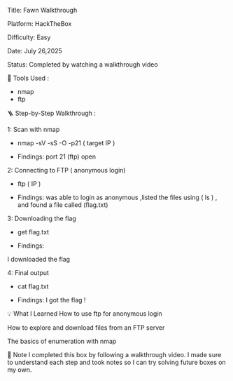 Title: Fawn Walkthrough

Platform: HackTheBox

Difficulty: Easy

Date: July 26,2025

Status: Completed by watching a walkthrough video



🧰 Tools Used :
* nmap
* ftp
 

🪜 Step-by-Step Walkthrough :

1: Scan with nmap 

- nmap -sV -sS -O -p21 ( target IP ) 

* Findings: 
port 21 (ftp) open



2: Connecting to FTP ( anonymous login) 

- ftp ( IP ) 

* Findings: 
was able to login as anonymous ,listed the files using ( ls ) , and found a file called (flag.txt)



3: Downloading the flag 

 - get flag.txt

* Findings:

I downloaded the flag



4: Final output 

 - cat flag.txt

* Findings:
I got the flag ! 


💡 What I Learned
How to use ftp for anonymous login

How to explore and download files from an FTP server

The basics of enumeration with nmap


🧠 Note
I completed this box by following a walkthrough video.
I made sure to understand each step and took notes so I can try solving future boxes on my own.




